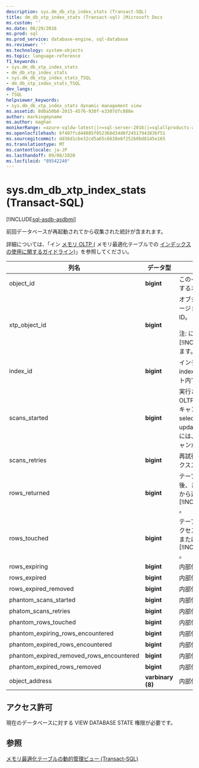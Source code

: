 ```yaml
---
description: sys.dm_db_xtp_index_stats (Transact-SQL)
title: dm_db_xtp_index_stats (Transact-sql) |Microsoft Docs
ms.custom: ''
ms.date: 08/29/2016
ms.prod: sql
ms.prod_service: database-engine, sql-database
ms.reviewer: ''
ms.technology: system-objects
ms.topic: language-reference
f1_keywords:
- sys.dm_db_xtp_index_stats
- dm_db_xtp_index_stats
- sys.dm_db_xtp_index_stats_TSQL
- dm_db_xtp_index_stats_TSQL
dev_langs:
- TSQL
helpviewer_keywords:
- sys.dm_db_xtp_index_stats dynamic management view
ms.assetid: 8d0a50b8-2015-4576-930f-e3307dfc888e
author: markingmyname
ms.author: maghan
monikerRange: =azure-sqldw-latest||>=sql-server-2016||=sqlallproducts-allversions||>=sql-server-linux-2017||=azuresqldb-mi-current
ms.openlocfilehash: 6f407fcd44885f052368d34d6f2451794383bf51
ms.sourcegitcommit: dd36d1cbe32cd5a65c6638e8f252b0bd8145e165
ms.translationtype: MT
ms.contentlocale: ja-JP
ms.lasthandoff: 09/08/2020
ms.locfileid: "89542240"
---
```

# <a name="sysdm_db_xtp_index_stats-transact-sql"></a>sys.dm_db_xtp_index_stats (Transact-SQL)
[!INCLUDE[sql-asdb-asdbmi](../../includes/applies-to-version/sql-asdb-asdbmi.md)]

  前回データベースが再起動されてから収集された統計が含まれます。  
  
 詳細については、「イン [メモリ OLTP &#40;](../../relational-databases/in-memory-oltp/in-memory-oltp-in-memory-optimization.md) メモリ最適化テーブルでの [インデックスの使用に関するガイドライン](https://msdn.microsoft.com/library/16ef63a4-367a-46ac-917d-9eebc81ab29b)&#41;」を参照してください。  

  
|列名|データ型|説明|  
|-----------------|---------------|-----------------|  
|object_id|**bigint**|このインデックスが所属するオブジェクトの ID。|  
|xtp_object_id|**bigint**|オブジェクトの現在のバージョンに対応する内部 ID。<br /><br /> 注: に適用さ [!INCLUDE[ssSQL15](../../includes/sssql15-md.md)] れます。|  
|index_id|**bigint**|インデックスの ID。 index_id は、オブジェクト内でのみ一意です。|  
|scans_started|**bigint**|実行されたインメモリ OLTP のインデックス スキャンの回数。 すべての select、insert、update、または delete には、インデックススキャンが必要です。|  
|scans_retries|**bigint**|再試行が必要なインデックススキャンの数。|  
|rows_returned|**bigint**|テーブルが作成された後、またはが開始されてから返された、累積行数 [!INCLUDE[ssNoVersion](../../includes/ssnoversion-md.md)] 。|  
|rows_touched|**bigint**|テーブルの作成以降にアクセスされた行の累積数またはの先頭 [!INCLUDE[ssNoVersion](../../includes/ssnoversion-md.md)] 。|  
|rows_expiring|**bigint**|内部使用のみです。|  
|rows_expired|**bigint**|内部使用のみです。|  
|rows_expired_removed|**bigint**|内部使用のみです。|  
|phantom_scans_started|**bigint**|内部使用のみです。|  
|phatom_scans_retries|**bigint**|内部使用のみです。|  
|phantom_rows_touched|**bigint**|内部使用のみです。|  
|phantom_expiring_rows_encountered|**bigint**|内部使用のみです。|  
|phantom_expired_rows_encountered|**bigint**|内部使用のみです。|  
|phantom_expired_removed_rows_encountered|**bigint**|内部使用のみです。|  
|phantom_expired_rows_removed|**bigint**|内部使用のみです。|  
|object_address|**varbinary (8)**|内部使用のみです。|  
  
## <a name="permissions"></a>アクセス許可  
 現在のデータベースに対する VIEW DATABASE STATE 権限が必要です。  
  
## <a name="see-also"></a>参照  
 [メモリ最適化テーブルの動的管理ビュー &#40;Transact-SQL&#41;](../../relational-databases/system-dynamic-management-views/memory-optimized-table-dynamic-management-views-transact-sql.md)  
  
  
